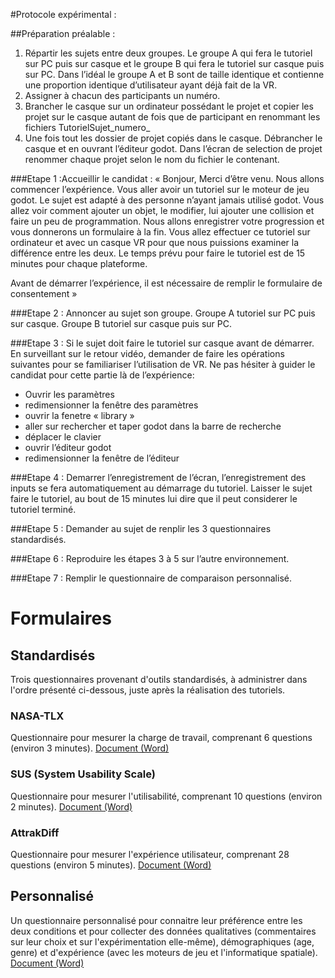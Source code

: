 #Protocole expérimental :

##Préparation préalable :
1. Répartir les sujets entre deux groupes. Le groupe A qui fera le tutoriel sur PC puis sur casque et le groupe B qui fera le tutoriel sur casque puis sur PC.
Dans l’idéal le groupe A et B sont de taille identique et contienne une proportion identique d’utilisateur ayant déjà fait de la VR.
2. Assigner à chacun des participants un numéro.
3. Brancher le casque sur un ordinateur possédant le projet et copier les projet sur le casque autant de fois que de participant en renommant les fichiers TutorielSujet_numero_ 
4. Une fois tout les dossier de projet copiés dans le casque. Débrancher le casque et en ouvrant l’éditeur godot. Dans l’écran de selection de projet renommer chaque projet selon le nom du fichier le contenant.

###Etape 1 :Accueillir le candidat :
« Bonjour, Merci d’être venu. Nous allons commencer l’expérience. Vous aller avoir un tutoriel sur le moteur de jeu godot.
 Le sujet est adapté à des personne n’ayant jamais utilisé godot. Vous allez voir comment ajouter un objet, le modifier, lui ajouter une collision et faire un peu de programmation.
 Nous allons enregistrer votre progression et vous donnerons un formulaire à la fin. Vous allez effectuer ce tutoriel sur ordinateur et avec un casque VR pour que nous puissions examiner la différence entre les deux. Le temps prévu pour faire le tutoriel est de 15 minutes pour chaque plateforme.

Avant de démarrer l’expérience, il est nécessaire de remplir le formulaire de consentement »

###Etape 2 : Annoncer au sujet son groupe.
Groupe A tutoriel sur PC puis sur casque. Groupe B tutoriel sur casque puis sur PC.

###Etape 3 : Si le sujet doit faire le tutoriel sur casque avant de démarrer.
En surveillant sur le retour vidéo, demander de faire les opérations suivantes pour se familiariser l’utilisation de VR. Ne pas hésiter à guider le candidat pour cette partie là de l’expérience:
 - Ouvrir les paramètres
 - redimensionner la fenêtre des paramètres
- ouvrir la fenetre « library »
- aller sur rechercher et taper godot dans la barre de recherche
- déplacer le clavier
- ouvrir l’éditeur godot
- redimensionner la fenêtre de l’éditeur

###Etape 4 : Demarrer l’enregistrement de l’écran, l’enregistrement des inputs se fera automatiquement au démarrage du tutoriel. Laisser le sujet faire le tutoriel, au bout de 15 minutes lui dire que il peut considerer le tutoriel terminé.

###Etape 5 : Demander au sujet de renplir les 3 questionnaires standardisés.

###Etape 6 : Reproduire les étapes 3 à 5 sur l’autre environnement.

###Etape 7 : Remplir le questionnaire de comparaison personnalisé.


# Formulaires
## Standardisés
Trois questionnaires provenant d'outils standardisés, à administrer dans l'ordre présenté ci-dessous, juste après la réalisation des tutoriels.

### NASA-TLX
Questionnaire pour mesurer la charge de travail, comprenant 6 questions (environ 3 minutes).
[Document (Word)](https://github.com/miel-uqac/XR-Godot/blob/ProtocolExp/questionnaires/XRGodotUX_Questionnaire_NASA-TLX.docx)

### SUS (System Usability Scale)
Questionnaire pour mesurer l'utilisabilité, comprenant 10 questions (environ 2 minutes).
[Document (Word)](https://github.com/miel-uqac/XR-Godot/blob/ProtocolExp/questionnaires/XRGodotUX_Questionnaire_SUS.docx)

### AttrakDiff
Questionnaire pour mesurer l'expérience utilisateur, comprenant 28 questions (environ 5 minutes).
[Document (Word)](https://github.com/miel-uqac/XR-Godot/blob/ProtocolExp/questionnaires/XRGodotUX_Questionnaire_AttrakDiff.docx)

## Personnalisé
Un questionnaire personnalisé pour connaitre leur préférence entre les deux conditions et pour collecter des données qualitatives (commentaires sur leur choix et sur l'expérimentation elle-même), démographiques (age, genre) et d'expérience (avec les moteurs de jeu et l'informatique spatiale). 
[Document (Word)](https://github.com/miel-uqac/XR-Godot/blob/ProtocolExp/questionnaires/XRGodotUX_Questionnaire_Personnalis%C3%A9.docx)

